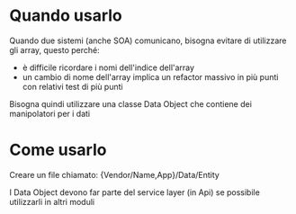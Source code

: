# Quando usarlo

Quando due sistemi (anche SOA) comunicano, bisogna evitare di utilizzare gli array, questo perché:

- è difficile ricordare i nomi dell'indice dell'array
- un cambio di nome dell'array implica un refactor massivo in più punti con relativi test di più punti

Bisogna quindi utilizzare una classe Data Object che contiene dei manipolatori per i dati

# Come usarlo

Creare un file chiamato: {Vendor/Name,App}/Data/Entity

I Data Object devono far parte del service layer (in Api) se possibile utilizzarli in altri moduli